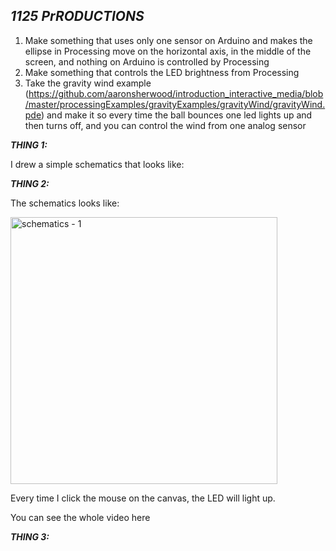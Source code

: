 ***1125 PrRODUCTIONS***
- 
1. Make something that uses only one sensor on Arduino and makes the ellipse in Processing move on the horizontal axis, in the middle of the screen, and nothing on Arduino is controlled by Processing
2. Make something that controls the LED brightness from Processing
3. Take the gravity wind example (https://github.com/aaronsherwood/introduction_interactive_media/blob/master/processingExamples/gravityExamples/gravityWind/gravityWind.pde) and make it so every time the ball bounces one led lights up and then turns off, and you can control the wind from one analog sensor

***THING 1:***

I drew a simple schematics that looks like:

***THING 2:***

The schematics looks like:

<img width="427" alt="schematics - 1" src="https://user-images.githubusercontent.com/89835320/143388500-f4c339bb-786d-4f0e-af54-916cfca2ab55.png">

Every time I click the mouse on the canvas, the LED will light up.

You can see the whole video here



***THING 3:***
